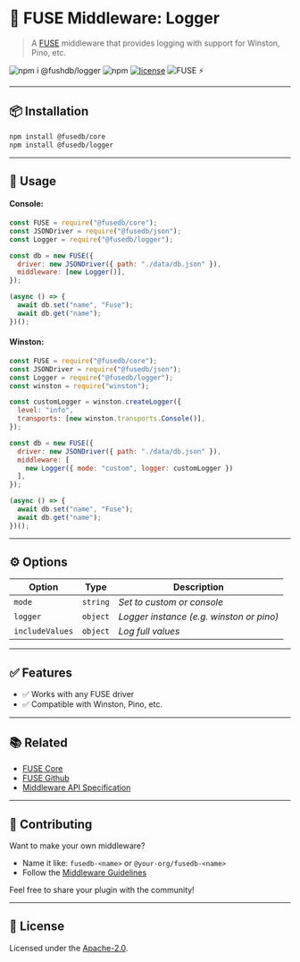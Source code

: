 # 🧩 FUSE Middleware: Logger

> A [FUSE](https://github.com/Fast-Unified-Storage-Engine/FUSE) middleware that provides logging with support for Winston, Pino, etc.

![npm i @fushdb/logger](https://img.shields.io/badge/npm%20i-@fushdb/logger-black)
![npm](https://img.shields.io/npm/v/@fusedb/logger)
[![license](https://img.shields.io/npm/l/@fusedb/logger)](./LICENSE)
![FUSE ⚡](https://img.shields.io/badge/FUSE-⚡-yellow)

---

## 📦 Installation

```bash
npm install @fusedb/core
npm install @fusedb/logger
```

---

## 🚀 Usage

#### Console:
```js
const FUSE = require("@fusedb/core");
const JSONDriver = require("@fusedb/json");
const Logger = require("@fusedb/logger");

const db = new FUSE({
  driver: new JSONDriver({ path: "./data/db.json" }),
  middleware: [new Logger()],
});

(async () => {
  await db.set("name", "Fuse");
  await db.get("name");
})();
```

#### Winston:
```js
const FUSE = require("@fusedb/core");
const JSONDriver = require("@fusedb/json");
const Logger = require("@fusedb/logger");
const winston = require("winston");

const customLogger = winston.createLogger({
  level: "info",
  transports: [new winston.transports.Console()],
});

const db = new FUSE({
  driver: new JSONDriver({ path: "./data/db.json" }),
  middleware: [
    new Logger({ mode: "custom", logger: customLogger })
  ],
});

(async () => {
  await db.set("name", "Fuse");
  await db.get("name");
})();
```

---

## ⚙️ Options

| Option | Type  | Description                                   |
| ------ | ----- | --------------------------------------------- |
| `mode`  | `string` | *Set to custom or console* |
| `logger`  | `object` | *Logger instance (e.g. winston or pino)* |
| `includeValues`  | `object` | *Log full values* |

---

## ✅ Features

* ✅ Works with any FUSE driver
* ✅ Compatible with Winston, Pino, etc.

---

## 📚 Related

* [FUSE Core](https://www.npmjs.com/package/@fusedb/core)
* [FUSE Github](https://github.com/Fast-Unified-Storage-Engine/FUSE)
* [Middleware API Specification](https://github.com/Fast-Unified-Storage-Engine/FUSE/blob/main/MIDDLEWARE_SPECIFICATION.md)

---

## 🤝 Contributing

Want to make your own middleware?

* Name it like: `fusedb-<name>` or `@your-org/fusedb-<name>`
* Follow the [Middleware Guidelines](https://github.com/fusedb/.github/blob/main/CONTRIBUTING.md)

Feel free to share your plugin with the community!

---

## 🧾 License

Licensed under the [Apache-2.0](./LICENSE).